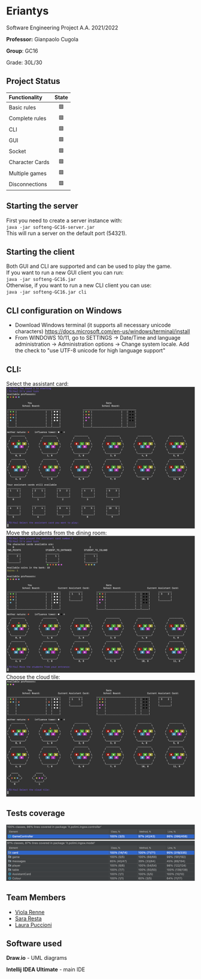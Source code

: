 # Eriantys

Software Engineering Project A.A. 2021/2022

**Professor:** Gianpaolo Cugola

**Group**: GC16

Grade: 30L/30

## Project Status

| Functionality   | State |
|:----------------|:-----:|
| Basic rules     |  🟩   |
| Complete rules  |  🟩   |
| CLI             |  🟩   |
| GUI             |  🟩   |
| Socket          |  🟩   |
| Character Cards |  🟩   |
| Multiple games  |  🟩   |
| Disconnections  |  🟩   |

## Starting the server

First you need to create a server instance with:  
`java -jar softeng-GC16-server.jar`  
This will run a server on the default port (54321).

## Starting the client

Both GUI and CLI are supported and can be used to play the game.  
If you want to run a new GUI client you can run:  
`java -jar softeng-GC16.jar`  
Otherwise, if you want to run a new CLI client you can use:  
`java -jar softeng-GC16.jar cli`

## CLI configuration on Windows

* Download Windows terminal (it supports all necessary unicode
  characters) https://docs.microsoft.com/en-us/windows/terminal/install
* From WINDOWS 10/11, go to SETTINGS -> Date/Time and language administration -> Administration options -> Change system
  locale. Add the check to "use UTF-8 unicode for high language support"

## CLI:

Select the assistant card:
<img src="https://github.com/viols-code/ing-sw-2022-renne-resta-puccioni/blob/master/deliverables/CLI/Select.png"/>
Move the students from the dining room:
<img src="https://github.com/viols-code/ing-sw-2022-renne-resta-puccioni/blob/master/deliverables/CLI/Move.png"/>
Choose the cloud tile:
<img src="https://github.com/viols-code/ing-sw-2022-renne-resta-puccioni/blob/master/deliverables/CLI/Choose.png"/>

## Tests coverage

<img src="https://github.com/viols-code/ing-sw-2022-renne-resta-puccioni/blob/master/deliverables/Coverage/Controller.png" alt=""/>
<img src="https://github.com/viols-code/ing-sw-2022-renne-resta-puccioni/blob/master/deliverables/Coverage/Model.png" alt=""/>

## Team Members

* [Viola Renne](https://github.com/viols-code)
* [Sara Resta](https://github.com/sararesta)
* [Laura Puccioni](https://github.com/LaP19)

## Software used

**Draw.io** - UML diagrams

**Intellij IDEA Ultimate** - main IDE

